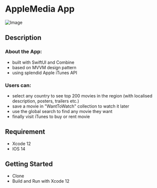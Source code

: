 # AppleMedia App

![Image](https://github.com/stolenhen/Test/blob/main/Promo.png)
## Description

### About the App:
- built with SwiftUI and Combine
- based on MVVM design pattern
- using splendid Apple iTunes API

### Users can:
- select any country to see top 200 movies in the region (with localised description, posters, trailers etc.)
- save a movie in "WantToWatch" collection to watch it later
- use the global search to find any movie they want
- finally visit iTunes to buy or rent movie

## Requirement
- Xcode 12
- IOS 14

## Getting Started
- Clone
- Build and Run with Xcode 12
